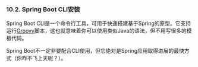 ### 10.2. Spring Boot CLI安装

Spring Boot CLI是一个命令行工具，可用于快速搭建基于Spring的原型。它支持运行[Groovy](http://groovy.codehaus.org/)脚本，这也就意味着你可以使用类似Java的语法，但不用写很多的模板代码。

Spring Boot不一定非要配合CLI使用，但它绝对是Spring应用取得进展的最快方式（你咋不飞上天呢？）。
